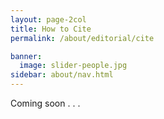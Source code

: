 ```yaml
---
layout: page-2col
title: How to Cite
permalink: /about/editorial/cite

banner:
  image: slider-people.jpg
sidebar: about/nav.html
---
```

Coming soon . . .
